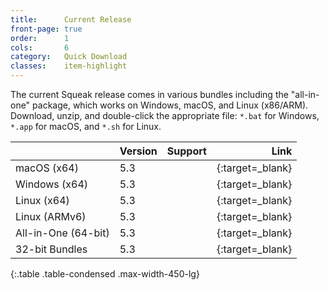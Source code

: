 ```yaml
---
title:      Current Release
front-page: true
order:      1
cols:       6
category:   Quick Download
classes:    item-highlight
---
```

The current Squeak release comes in various bundles including the "all-in-one" package, which works on Windows, macOS, and Linux (x86/ARM).
Download, unzip, and double-click the appropriate file: `*.bat` for Windows, `*.app` for macOS, and `*.sh` for Linux.

|            | Version   | Support   | Link   |
| ---------- |:--------- |:--------- | ------:|
| macOS (x64)         | 5.3 | <i class="fa fa-apple"></i>   | [<i class="fa fa-download"></i>][mac]{:target=_blank} |
| Windows (x64)       | 5.3 | <i class="fa fa-windows"></i> | [<i class="fa fa-download"></i>][win]{:target=_blank} |
| Linux (x64)         | 5.3 | <i class="fa fa-linux"></i>   | [<i class="fa fa-download"></i>][lin]{:target=_blank} |
| Linux (ARMv6)       | 5.3 | <i class="fa fa-linux"></i>   | [<i class="fa fa-download"></i>][arm]{:target=_blank} |
| All-in-One (64-bit) | 5.3 | <i class="fa fa-windows"></i> <i class="fa fa-apple"></i> <i class="fa fa-linux"></i> | [<i class="fa fa-download"></i>][all]{:target=_blank} |
| 32-bit Bundles      | 5.3 | <i class="fa fa-windows"></i> <i class="fa fa-apple"></i> <i class="fa fa-linux"></i> | [<i class="fa fa-external-link"></i>][32]{:target=_blank} |
{:.table .table-condensed .max-width-450-lg}

[mac]: http://files.squeak.org/5.3/Squeak5.3-19435-64bit/Squeak5.3-19435-64bit-202003021730-macOS.dmg
[win]: http://files.squeak.org/5.3/Squeak5.3-19435-64bit/Squeak5.3-19435-64bit-202003021730-Windows.zip
[lin]: http://files.squeak.org/5.3/Squeak5.3-19435-64bit/Squeak5.3-19435-64bit-202003021730-Linux.zip
[arm]: http://files.squeak.org/5.3/Squeak5.3-19435-32bit/Squeak5.3-19435-32bit-202003021730-ARMv6.zip
[all]: http://files.squeak.org/5.3/Squeak5.3-19435-64bit/Squeak5.3-19435-64bit-All-in-One.zip
[32]: http://files.squeak.org/5.3/Squeak5.3-19435-32bit/
